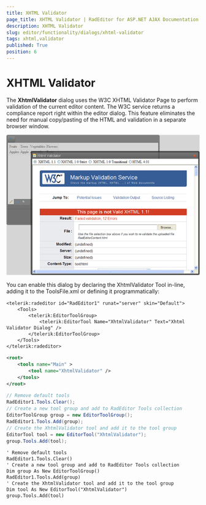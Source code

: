 ```yaml
---
title: XHTML Validator
page_title: XHTML Validator | RadEditor for ASP.NET AJAX Documentation
description: XHTML Validator
slug: editor/functionality/dialogs/xhtml-validator
tags: xhtml,validator
published: True
position: 6
---
```


# XHTML Validator

The **XhtmlValidator** dialog uses the W3C XHTML Validator Page to perform validation of the current editor content. The W3C service returns a compliance report right within the editor dialog. This feature eliminates the need for manual copy/pasting of the HTML and validation in a separate browser window.

![](images/editor-dialogs004.png)

You can enable this dialog by declaring the XhtmlValidator Tool in-line, adding it to the ToolsFile.xml or defining it programmatically:

````ASP.NET
<telerik:radeditor id="RadEditor1" runat="server" skin="Default">    
	<Tools>        
		<telerik:EditorToolGroup>            
			<telerik:EditorTool Name="XhtmlValidator" Text="Xhtml Validator Dialog" />        
		</telerik:EditorToolGroup>    
	</Tools>
</telerik:radeditor>
````

````XML
<root>  
	<tools name="Main" >    
		<tool name="XhtmlValidator" />  
	</tools>
</root>
````


````C#
// Remove default tools
RadEditor1.Tools.Clear();
// Create a new tool group and add to RadEditor Tools collection
EditorToolGroup group = new EditorToolGroup();
RadEditor1.Tools.Add(group);
// Create the XhtmlValidator tool and add it to the tool group
EditorTool tool = new EditorTool("XhtmlValidator");
group.Tools.Add(tool);   
````
````VB
' Remove default tools
RadEditor1.Tools.Clear()
' Create a new tool group and add to RadEditor Tools collection
Dim group As New EditorToolGroup()
RadEditor1.Tools.Add(group)
' Create the XhtmlValidator tool and add it to the tool group
Dim tool As New EditorTool("XhtmlValidator")
group.Tools.Add(tool) 			
````


